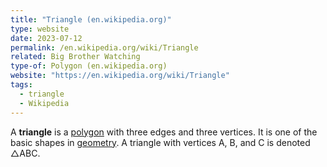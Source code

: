 ```yaml
---
title: "Triangle (en.wikipedia.org)"
type: website
date: 2023-07-12
permalink: /en.wikipedia.org/wiki/Triangle
related: Big Brother Watching
type-of: Polygon (en.wikipedia.org)
website: "https://en.wikipedia.org/wiki/Triangle"
tags:
  - triangle
  - Wikipedia
---
```

A **triangle** is a [polygon](/en.wikipedia.org/wiki/Polygon) with three edges and three vertices. It is one of the basic shapes in [geometry](/en.wikipedia.org/wiki/Geometry). A triangle with vertices A, B, and C is denoted △ABC.